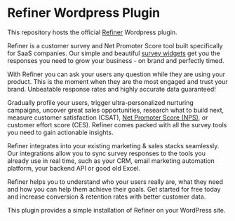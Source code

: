 # Refiner Wordpress Plugin

This repository hosts the official [Refiner](https://refiner.io) Wordpress plugin.

Refiner is a customer survey and Net Promoter Score tool built specifically for SaaS companies. Our simple and beautiful [survey widgets](https://refiner.io/survey-widgets/) get you the responses you need to grow your business - on brand and perfectly timed.

With Refiner you can ask your users any question while they are using your product. This is the moment when they are the most engaged and trust your brand. Unbeatable response rates and highly accurate data guaranteed!

Gradually profile your users, trigger ultra-personalized nurturing campaigns, uncover great sales opportunities, research what to build next, measure customer satisfaction (CSAT), [Net Promoter Score (NPS)](https://refiner.io/nps-survey-tool-saas/), or customer effort score (CES). Refiner comes packed with all the survey tools you need to gain actionable insights.

Refiner integrates into your existing marketing & sales stacks seamlessly. Our integrations allow you to sync survey responses to the tools you already use in real time, such as your CRM, email marketing automation platform, your backend API or good old Excel. 

Refiner helps you to understand who your users really are, what they need and how you can help them achieve their goals. Get started for free today and increase conversion & retention rates with better customer data.

This plugin provides a simple installation of Refiner on your WordPress site.
